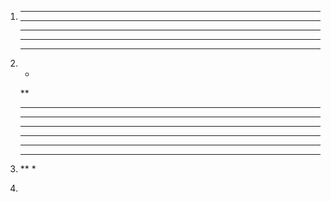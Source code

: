 1. 
    ******
    ******
    ******
    ******
    ******

2. 
    *
    **
    ***
    ****
    *****

3.
    *****
    ****
    ***
    **
    *

4.
        
